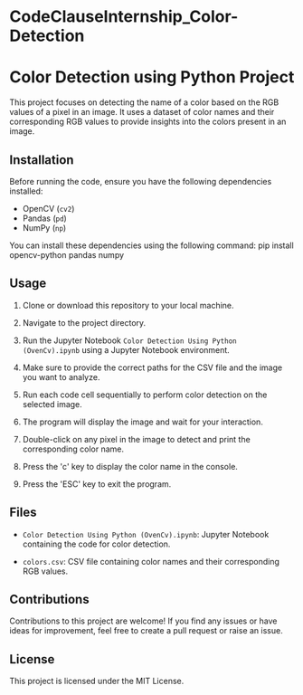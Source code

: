 # CodeClauseInternship_Color-Detection
# Color Detection using Python Project

This project focuses on detecting the name of a color based on the RGB values of a pixel in an image. It uses a dataset of color names and their corresponding RGB values to provide insights into the colors present in an image.

## Installation

Before running the code, ensure you have the following dependencies installed:

- OpenCV (`cv2`)
- Pandas (`pd`)
- NumPy (`np`)

You can install these dependencies using the following command:
pip install opencv-python pandas numpy


## Usage

1. Clone or download this repository to your local machine.

2. Navigate to the project directory.

3. Run the Jupyter Notebook `Color Detection Using Python (OvenCv).ipynb` using a Jupyter Notebook environment.

4. Make sure to provide the correct paths for the CSV file and the image you want to analyze.

5. Run each code cell sequentially to perform color detection on the selected image.

6. The program will display the image and wait for your interaction.

7. Double-click on any pixel in the image to detect and print the corresponding color name.

8. Press the 'c' key to display the color name in the console.

9. Press the 'ESC' key to exit the program.

## Files

- `Color Detection Using Python (OvenCv).ipynb`: Jupyter Notebook containing the code for color detection.

- `colors.csv`: CSV file containing color names and their corresponding RGB values.

## Contributions

Contributions to this project are welcome! If you find any issues or have ideas for improvement, feel free to create a pull request or raise an issue.

## License

This project is licensed under the MIT License.

